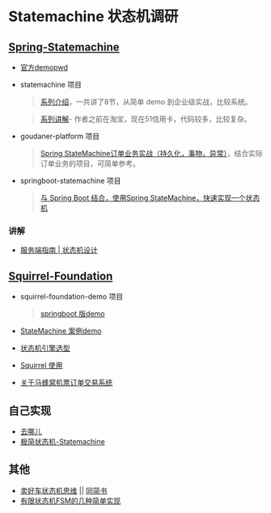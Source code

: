 # Statemachine 状态机调研

## [Spring-Statemachine](https://projects.spring.io/spring-statemachine/)
- [官方demopwd](https://github.com/spring-projects/spring-statemachine)
- statemachine 项目
  >[系列介绍](https://my.oschina.net/u/173343?q=statemachine)，一共讲了8节，从简单 demo 到企业级实战，比较系统。
  
  >[系列讲解](https://www.jianshu.com/nb/39884074)- 作者之前在淘宝，现在51信用卡，代码较多，比较复杂。
- goudaner-platform 项目
  >[Spring StateMachine订单业务实战（持久化，事物，异常）](https://blog.csdn.net/weixin_37352094/article/details/90040553)，结合实际订单业务的项目，可简单参考。

- springboot-statemachine 项目
  >[与 Spring Boot 结合，使用Spring StateMachine，快速实现一个状态机](https://github.com/hacker-and-painter/springboot-statemachine)

### 讲解
- [服务端指南 | 状态机设计](https://segmentfault.com/a/1190000012835620)


## [Squirrel-Foundation](https://github.com/hekailiang/squirrel)

- squirrel-foundation-demo 项目
  >[springboot 版demo](https://github.com/lyxiang/squirrel-foundation-demo)

- [StateMachine 案例demo](https://github.com/duan2ping/StateMachine)


- [状态机引擎选型](https://segmentfault.com/a/1190000009906317)
- [Squirrel 使用](https://www.yangguo.info/2015/02/01/squirrel/)
- [关于马蜂窝机票订单交易系统](https://juejin.im/post/5cafeac3f265da03ac0cfa79)


## 自己实现
- [去哪儿](https://www.jianshu.com/p/fe292b15a06a)
- [极简状态机-Statemachine](https://www.jianshu.com/p/ec9614f98859)

## 其他

- [卖好车状态机思维](http://blog.maihaoche.com/zhuang-tai-ji-si-wei/) || [同简书](https://www.jianshu.com/p/20d7f7c37b03)
- [有限状态机FSM的几种简单实现](https://www.jianshu.com/p/3ca1ff2d7344)


